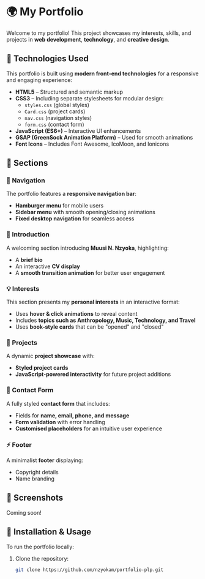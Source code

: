 # 🌍 My Portfolio

Welcome to my portfolio! This project showcases my interests, skills, and projects in **web development**, **technology**, and **creative design**.

## 🚀 Technologies Used

This portfolio is built using **modern front-end technologies** for a responsive and engaging experience:

- **HTML5** – Structured and semantic markup  
- **CSS3** – Including separate stylesheets for modular design:
  - `styles.css` (global styles)
  - `Card.css` (project cards)
  - `nav.css` (navigation styles)
  - `form.css` (contact form)
- **JavaScript (ES6+)** – Interactive UI enhancements  
- **GSAP (GreenSock Animation Platform)** – Used for smooth animations  
- **Font Icons** – Includes Font Awesome, IcoMoon, and Ionicons  

## 🎨 Sections

### **📌 Navigation**
The portfolio features a **responsive navigation bar**:
- **Hamburger menu** for mobile users
- **Sidebar menu** with smooth opening/closing animations
- **Fixed desktop navigation** for seamless access

### **👋 Introduction**
A welcoming section introducing **Muusi N. Nzyoka**, highlighting:
- A **brief bio**
- An interactive **CV display**
- A **smooth transition animation** for better user engagement

### **💡 Interests**
This section presents my **personal interests** in an interactive format:
- Uses **hover & click animations** to reveal content
- Includes **topics such as Anthropology, Music, Technology, and Travel**
- Uses **book-style cards** that can be "opened" and "closed"

### **📂 Projects**
A dynamic **project showcase** with:
- **Styled project cards**
- **JavaScript-powered interactivity** for future project additions

### **📩 Contact Form**
A fully styled **contact form** that includes:
- Fields for **name, email, phone, and message**
- **Form validation** with error handling
- **Customised placeholders** for an intuitive user experience

### **⚡ Footer**
A minimalist **footer** displaying:
- Copyright details
- Name branding

## 📸 Screenshots
Coming soon!

## 📌 Installation & Usage
To run the portfolio locally:
1. Clone the repository:
   ```sh
   git clone https://github.com/nzyokam/portfolio-plp.git
